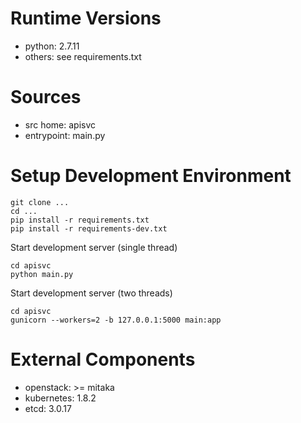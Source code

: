 # Runtime Versions

* python: 2.7.11
* others: see requirements.txt

# Sources

* src home: apisvc
* entrypoint: main.py

# Setup Development Environment

```
git clone ...
cd ...
pip install -r requirements.txt
pip install -r requirements-dev.txt
```

Start development server (single thread)

```
cd apisvc
python main.py
``` 

Start development server (two threads)

```
cd apisvc
gunicorn --workers=2 -b 127.0.0.1:5000 main:app
``` 

# External Components

* openstack: >= mitaka
* kubernetes: 1.8.2
* etcd: 3.0.17
